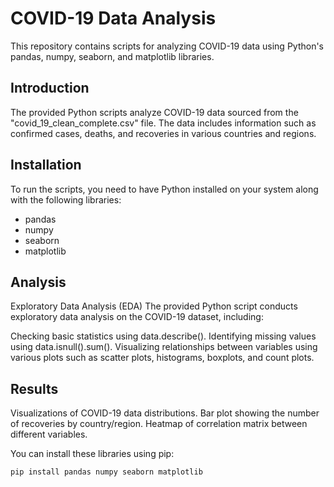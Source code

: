 # COVID-19 Data Analysis

This repository contains scripts for analyzing COVID-19 data using Python's pandas, numpy, seaborn, and matplotlib libraries.

## Introduction

The provided Python scripts analyze COVID-19 data sourced from the "covid_19_clean_complete.csv" file. The data includes information such as confirmed cases, deaths, and recoveries in various countries and regions.

## Installation

To run the scripts, you need to have Python installed on your system along with the following libraries:

- pandas
- numpy
- seaborn
- matplotlib

## Analysis
Exploratory Data Analysis (EDA)
The provided Python script conducts exploratory data analysis on the COVID-19 dataset, including:

Checking basic statistics using data.describe().
Identifying missing values using data.isnull().sum().
Visualizing relationships between variables using various plots such as scatter plots, histograms, boxplots, and count plots.

## Results
Visualizations of COVID-19 data distributions.
Bar plot showing the number of recoveries by country/region.
Heatmap of correlation matrix between different variables.


You can install these libraries using pip:

```bash
pip install pandas numpy seaborn matplotlib

